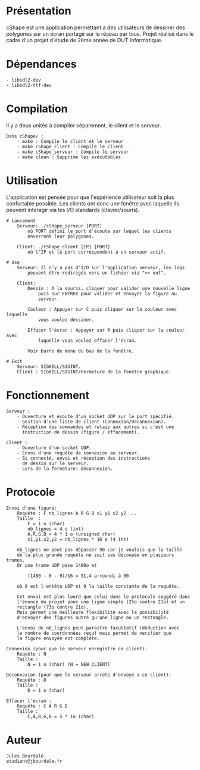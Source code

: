 # Présentation

cShape est une application permettant à des utilisateurs de dessiner
des polygones sur un écran partagé sur le réseau par tous.
Projet réalisé dans le cadre d'un projet d'étude de 2ème année 
de DUT Informatique.

# Dépendances

	- libsdl2-dev
	- libsdl2-ttf-dev

# Compilation

Il y a deux unités à compiler séparement, le client et le serveur.

	Dans cShape/ :
		- make : Compile le client et le serveur
		- make cShape_client : Compile le client
		- make cShape_serveur : Compile le serveur
		- make clean : Supprime les exécutables

# Utilisation

L'application est pensée pour que l'expérience utilisateur soit la plus
confortable possible. Les clients ont donc une fenêtre avec laquelle
ils peuvent interagir via les I/O standards (clavier/souris).

	# Lancement
		Serveur: ./cShape_serveur [PORT]
			où PORT défini le port d'écoute sur lequel les clients
			enverront leur polygones.

		Client: ./cShape_client [IP] [PORT]
			où l'IP et le port correspondent à un serveur actif.

	# Use
		Serveur: Il n'y a pas d'I/O sur l'application serveur, les logs
			peuvent être redirigés vers un fichier via ">> out".

		Client: 
			Dessin : A la souris, cliquer pour valider une nouvelle ligne
				puis sur ENTREE pour valider et envoyer la figure au
				serveur.

			Couleur : Appuyer sur C puis cliquer sur la couleur avec laquelle
				vous voulez dessiner.

			Effacer l'écran : Appuyer sur R puis cliquer sur la couleur avec 
				laquelle vous voulez effacer l'écran.
			
			Voir barre de menu du bas de la fenêtre.

	# Exit
		Serveur: SIGKILL/SIGINT.
		Client : SIGKILL/SIGINT/Fermeture de la fenêtre graphique.

# Fonctionnement

	Serveur : 
		- Ouverture et écoute d'un socket UDP sur le port spécifié.
		- Gestion d'une liste de client (Connexion/Deconnexion).
		- Réception des commandes et relais aux autres si c'est une
		  instruction de dessin (figure / effacement).

	Client :
		- Ouverture d'un socket UDP.
		- Envoi d'une requête de connexion au serveur.
		- Si connecté, envoi et réception des instructions
		  de dessin sur le serveur.
		- Lors de la fermeture: déconnexion.

# Protocole
	
	Envoi d'une figure:
		Requête : F nb_lignes A R G B x1 y1 x2 y2 ...
		Taille  : 
			F = 1 o (char)
			nb_lignes = 4 o (int)
			A,R,G,B = 4 * 1 o (unsigned char)
			x1,y1,x2,y2 = nb_lignes * 16 o (4 int)

		nb_lignes ne peut pas dépasser 90 car je voulais que la taille
		de la plus grande requête ne soit pas découpée en plusieurs trames. 
		Or une trame UDP pèse 1480o et

			(1480 - 8 - 9)/16 = 91,4 arroundi à 90

		où 8 est l'entête UDP et 9 la taille constante de la requête.

		Cet envoi est plus lourd que celui dans le protocole suggéré dans
		l'énoncé du projet pour une ligne simple (25o contre 21o) et un 
		rectangle (73o contre 21o).
		Mais permet une meilleure flexibilité avec la possibilité 
		d'envoyer des figures autre qu'une ligne ou un rectangle.

		L'envoi de nb_lignes peut paraitre facultatif (déduction avec
		le nombre de coordonnées reçu) mais permet de verifier que
		la figure envoyée est complète.

	Connexion (pour que le serveur enregistre ce client):
		Requête : N
		Taille : 
			N = 1 o (char) (N = NEW CLIENT)

	Deconnexion (pour que le serveur arrete d'envoyé a ce client):
		Requête : D
		Taille :
			D = 1 o (char)

	Effacer l'ecran :
		Requête : C A R G B
		Taille : 
			C,A,R,G,B = 5 * 1o (char)

# Auteur

	Jules Bourdalé.
	etudiant@jbourdale.fr

